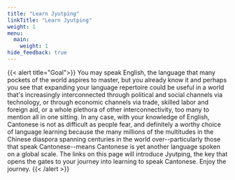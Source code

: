 ```yaml
---
title: "Learn Jyutping"
linkTitle: "Learn Jyutping"
weight: 1
menu:
  main:
    weight: 1
hide_feedback: true
---
```


{{< alert title="Goal">}}
You may speak English, the language that many pockets of the world aspires to master, but you already know it and perhaps you see that expanding your language repertoire could be useful in a world that's increasingly interconnected through political and social channels via technology, or through economic channels via trade, skilled labor and foreign aid, or a whole plethora of other interconnectivity, too many to mention all in one sitting. In any case, with your knowledge of English, Cantonese is not as difficult as people fear, and definitely a worthy choice of language learning because the many millions of the multitudes in the Chinese diaspora spanning centuries in the world over--particularly those that speak Cantonese--means Cantonese is yet another language spoken on a global scale. The links on this page will introduce Jyutping, the key that opens the gates to your journey into learning to speak Cantonese. Enjoy the journey.
{{< /alert >}}
